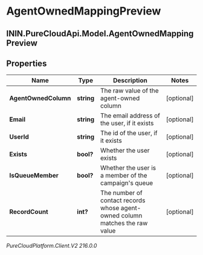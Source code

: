 # AgentOwnedMappingPreview

## ININ.PureCloudApi.Model.AgentOwnedMappingPreview

## Properties

|Name | Type | Description | Notes|
|------------ | ------------- | ------------- | -------------|
| **AgentOwnedColumn** | **string** | The raw value of the agent-owned column | [optional] |
| **Email** | **string** | The email address of the user, if it exists | [optional] |
| **UserId** | **string** | The id of the user, if it exists | [optional] |
| **Exists** | **bool?** | Whether the user exists | [optional] |
| **IsQueueMember** | **bool?** | Whether the user is a member of the campaign&#39;s queue | [optional] |
| **RecordCount** | **int?** | The number of contact records whose agent-owned column matches the raw value | [optional] |



_PureCloudPlatform.Client.V2 216.0.0_
